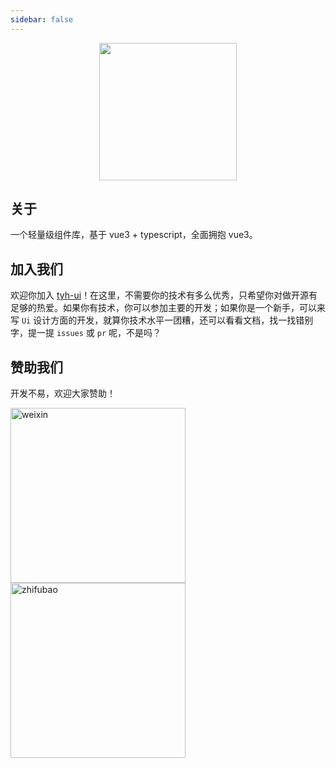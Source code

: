 ```yaml
---
sidebar: false
---
```


<p align="center">
  <img width="220px" src="https://tianyuhao.cn/images/tyh-ui/tyh-ui2.svg">
</p>

## 关于

一个轻量级组件库，基于 vue3 + typescript，全面拥抱 vue3。

## 加入我们

欢迎你加入 [tyh-ui](https://github.com/Tyh2001/tyh-ui2)！在这里，不需要你的技术有多么优秀，只希望你对做开源有足够的热爱。如果你有技术，你可以参加主要的开发；如果你是一个新手，可以来写 `Ui` 设计方面的开发，就算你技术水平一团糟，还可以看看文档，找一找错别字，提一提 `issues` 或 `pr` 呢，不是吗？

## 赞助我们

开发不易，欢迎大家赞助！

<img
  draggable="false"
  width="280px"
  src="https://tianyuhao.cn/images/tyh-ui/weixin.jpg"
  alt="weixin"
/>
<img
  draggable="false"
  width="280px"
  src="https://tianyuhao.cn/images/tyh-ui/zhifubao.jpg"
  alt="zhifubao"
/>
